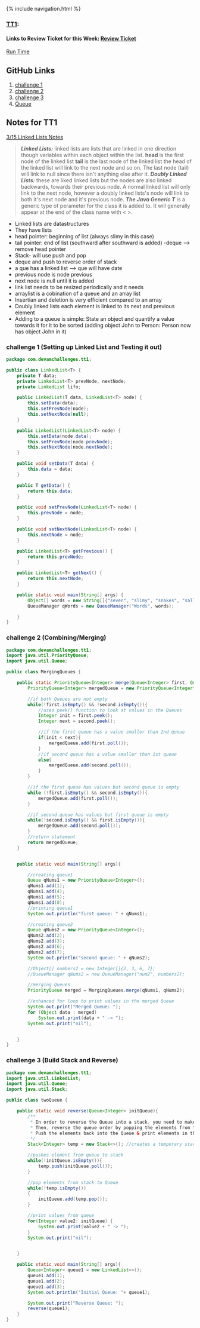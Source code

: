 {% include navigation.html %}
### [TT1](https://github.com/devamshri/Tri_3_Devam_Challenges/issues/1):
#### Links to Review Ticket for this Week: [Review Ticket](https://github.com/devamshri/Tri-3-Devam-Challenges/issues/2)

[Run Time](https://replit.com/@D3vIs4G0d/Tri3DevamChallenges#src/com/devamchallenges/tt1)

## GitHub Links
1. [challenge 1](https://github.com/devamshri/Tri-3-Devam-Challenges/blob/main/src/com/devamchallenges/tt1/LinkedList.java)
2. [challenge 2](https://github.com/devamshri/Tri-3-Devam-Challenges/blob/main/src/com/devamchallenges/tt1/MergingQueues.java)
3. [challenge 3](https://github.com/devamshri/Tri-3-Devam-Challenges/blob/main/src/com/devamchallenges/tt1/twoQueue.java)
4. [Queue](https://github.com/devamshri/Tri-3-Devam-Challenges/blob/main/src/com/devamchallenges/tt1/Queue.java)

## Notes for TT1
[3/15 Linked Lists Notes](https://github.com/nighthawkcoders/nighthawk_csa/wiki/Tri-3:-Tech-Talk-1:-Linked-Lists-Part-2)
> **_Linked Lists:_**  linked lists are lists that are linked in one direction though variables within each object within the list.
**head** is the first node of the linked list
**tail** is the last node of the linked list
the head of the linked list will link to the next node and so on. The last node (tail) will link to null since there isn't anything else after it.
> **_Doubly Linked Lists:_** these are liked linked lists but the nodes are also linked backwards, towards their previous node.
A normal linked list will only link to the next node, however a doubly linked lists's node will link to both it's next node and it's previous node.
> **_The Java Generic T_** is a generic type of perameter for the class it is added to. It will generally appear at the end of the class name with < >.
- Linked lists are datastructures
- They have lists
- head pointer: beginning of list (always slimy in this case)
- tail pointer: end of list (southward after southward is added)
-deque --> remove head pointer
- Stack- will use push and pop
- deque and push to reverse order of stack
- a que has a linked list --> que will have date
- previous node is node previous
- next node is null until it is added
- link list needs to be resized periodically and it needs
- arraylist is a cobination of a queue and an array list
- Insertian and deletion is very efficient compared to an array
- Doubly linked lists each element is linked to its next and previous element
- Adding to a queue is simple: State an object and quantify a value towards it for it to be sorted (adding object John to Person: Person now has object John in it)

### challenge 1 (Setting up Linked List and Testing it out)
```java
package com.devamchallenges.tt1;

public class LinkedList<T> {
    private T data;
    private LinkedList<T> prevNode, nextNode;
    private LinkedList lifo;

    public LinkedList(T data, LinkedList<T> node) {
        this.setData(data);
        this.setPrevNode(node);
        this.setNextNode(null);
    }

    public LinkedList(LinkedList<T> node) {
        this.setData(node.data);
        this.setPrevNode(node.prevNode);
        this.setNextNode(node.nextNode);
    }

    public void setData(T data) {
        this.data = data;
    }

    public T getData() {
        return this.data;
    }

    public void setPrevNode(LinkedList<T> node) {
        this.prevNode = node;
    }

    public void setNextNode(LinkedList<T> node) {
        this.nextNode = node;
    }

    public LinkedList<T> getPrevious() {
        return this.prevNode;
    }

    public LinkedList<T> getNext() {
        return this.nextNode;
    }

    public static void main(String[] args) {
        Object[] words = new String[]{"seven", "slimy", "snakes", "sallying", "slowly", "slithered", "southward"};
        QueueManager qWords = new QueueManager("Words", words);

    }
}

```
### challenge 2 (Combining/Merging)
```java
package com.devamchallenges.tt1;
import java.util.PriorityQueue;
import java.util.Queue;

public class MergingQueues {

    public static PriorityQueue<Integer> merge(Queue<Integer> first, Queue<Integer> second){
        PriorityQueue<Integer> mergedQueue = new PriorityQueue<Integer>();

        //if both Queues are not empty
        while(!first.isEmpty() && !second.isEmpty()){
            //uses peek() function to look at values in the Queues
            Integer init = first.peek();
            Integer next = second.peek();

            //if the first queue has a value smaller than 2nd queue
            if(init < next){
                mergedQueue.add(first.poll());
            }
            //if second queue has a value smaller than 1st queue
            else{
                mergedQueue.add(second.poll());
            }
        }

        //if the first queue has values but second queue is empty
        while (!first.isEmpty() && second.isEmpty()){
            mergedQueue.add(first.poll());
        }

        //if second queue has values but first queue is empty
        while(!second.isEmpty() && first.isEmpty()){
            mergedQueue.add(second.poll());
        }
        //return statement
        return mergedQueue;
    }


    public static void main(String[] args){

        //creating queue1
        Queue qNums1 = new PriorityQueue<Integer>();
        qNums1.add(1);
        qNums1.add(4);
        qNums1.add(5);
        qNums1.add(8);
        //printing queue1
        System.out.println("first queue: " + qNums1);

        //creating queue2
        Queue qNums2 = new PriorityQueue<Integer>();
        qNums2.add(2);
        qNums2.add(3);
        qNums2.add(6);
        qNums2.add(7);
        System.out.println("second queue: " + qNums2);

        //Object[] numbers2 = new Integer[]{2, 3, 6, 7};
        //QueueManager qNums2 = new QueueManager("num2", numbers2);

        //merging Queues
        PriorityQueue merged = MergingQueues.merge(qNums1, qNums2);

        //enhanced for loop to print values in the merged Queue
        System.out.print("Merged Queue: ");
        for (Object data : merged)
            System.out.print(data + " -> ");
        System.out.print("nil");


    }
}
```



### challenge 3 (Build Stack and Reverse)
```java
package com.devamchallenges.tt1;
import java.util.LinkedList;
import java.util.Queue;
import java.util.Stack;

public class twoQueue {

    public static void reverse(Queue<Integer> initQueue){
        /**
         * In order to reverse the Queue into a stack, you need to make a temporary/empty stack
         * Then, reverse the queue order by popping the elements from the stack and put the elements into the queue into the stack
         * Push the elements back into the Queue & print elements in the queue
         */
        Stack<Integer> temp = new Stack<>(); //creates a temporary stack

        //pushes element from queue to stack
        while(!initQueue.isEmpty()){
            temp.push(initQueue.poll());
        }

        //pop elements from stack to Queue
        while(!temp.isEmpty())
        {
            initQueue.add(temp.pop());
        }

        //print values from queue
        for(Integer value2: initQueue) {
            System.out.print(value2 + " -> ");
        }
        System.out.print("nil");


    }

    public static void main(String[] args){
        Queue<Integer> queue1 = new LinkedList<>();
        queue1.add(1);
        queue1.add(2);
        queue1.add(3);
        System.out.println("Initial Queue: "+ queue1);

        System.out.print("Reverse Queue: ");
        reverse(queue1);
    }
}

```
